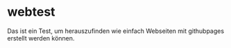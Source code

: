 # webtest

Das ist ein Test, um herauszufinden wie einfach Webseiten mit githubpages erstellt werden können.
